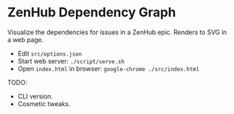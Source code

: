 # ZenHub Dependency Graph

Visualize the dependencies for issues in a ZenHub epic. Renders to SVG in a web page.

- Edit `src/options.json`
- Start web server: `./script/serve.sh`
- Open `index.html` in browser: `google-chrome ./src/index.html`

TODO:

- CLI version.
- Cosmetic tweaks.
